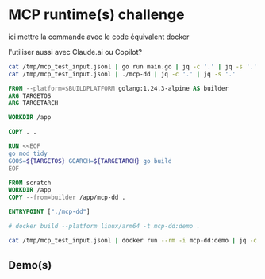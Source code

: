 

# MCP runtime(s) challenge

ici mettre la commande avec le code équivalent docker

l'utiliser aussi avec Claude.ai ou  Copilot?


```bash
cat /tmp/mcp_test_input.jsonl | go run main.go | jq -c '.' | jq -s '.'
cat /tmp/mcp_test_input.jsonl | ./mcp-dd | jq -c '.' | jq -s '.'
```

```dockerfile
FROM --platform=$BUILDPLATFORM golang:1.24.3-alpine AS builder
ARG TARGETOS
ARG TARGETARCH

WORKDIR /app

COPY . .

RUN <<EOF
go mod tidy 
GOOS=${TARGETOS} GOARCH=${TARGETARCH} go build
EOF

FROM scratch
WORKDIR /app
COPY --from=builder /app/mcp-dd .

ENTRYPOINT ["./mcp-dd"]

# docker build --platform linux/arm64 -t mcp-dd:demo .
```



```bash
cat /tmp/mcp_test_input.jsonl | docker run --rm -i mcp-dd:demo | jq -c '.' | jq -s '.'
```

## Demo(s)